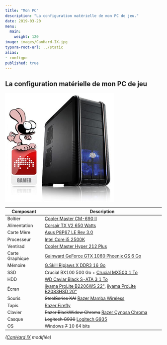 ```yaml
---
title: "Mon PC"
description: "La configuration matérielle de mon PC de jeu."
date: 2019-03-20
menu:
  main:
    weight: 120
image: images/CanHard-IX.jpg
typora-root-url: ../static
alias:
- configpc
published: true
---
```

## La configuration matérielle de mon PC de jeu

![CanHard IX](/images/CanHard-IX.jpg)

| Composant       | Description |
| --------------- | ----------- |
| Boîtier         | [Cooler Master CM-690 II](http://www.coolermaster.com/case/mid-tower/cm-690-ii-ver-2/) |
| Alimentation    | [Corsair TX V2 650 Watts](https://www.corsair.com/fr/fr/p/CMPSU-650TXV2) |
| Carte Mère      | [Asus P8P67 LE Rev 3.0](https://www.asus.com/Motherboards/P8P67_LE/) |
| Processeur      | [Intel Core i5 2500K](http://ark.intel.com/products/52209/Intel-Core-i5-2500-Processor-6M-Cache-up-to-3_70-GHz) |
| Ventirad        | [Cooler Master Hyper 212 Plus](https://web.archive.org/web/2019/http://www.coolermaster.com/cooling/cpu-air-cooler/hyper-212-plus/) |
| Carte Graphique | [Gainward GeForce GTX 1060 Phoenix GS 6 Go](https://www.gainward.com/main/vgapro.php?id=988) |
| Mémoire         | [G.Skill Ripjaws X DDR3 16 Go](http://www.gskill.com/product/165/176/1532077159/F3-12800CL9D-8GBXL) |
| SSD             | Crucial BX100 500 Go + [Crucial MX500 1 To](https://www.crucial.fr/ssd/mx500/ct1000mx500ssd1) |
| HDD             | [WD Caviar Black S-ATA 3 1 To](https://www.wdc.com/fr-fr/products/internal-storage/wd-black-desktop.html#WD1003FZEX) |
| Écran           | [iiyama ProLite B2206WS 22"](http://iiyama.com/fr_fr/produits/prolite-b2206ws-1/), [iiyama ProLite B2083HSD 20"](https://iiyama.com/fr_fr/produits/prolite-b2083hsd-b1/) |
| Souris          | ~~SteelSeries XAI~~ [Razer Mamba Wireless](https://www.razer.com/fr-fr/gaming-mice/razer-mamba-wireless) |
| Tapis           | [Razer Firefly](https://www.razer.com/fr-fr/gaming-mouse-mats/razer-firefly) |
| Clavier         | ~~Razer BlackWidow Chroma~~ [Razer Cynosa Chroma](https://www.razer.com/fr-fr/gaming-keyboards-keypads/razer-cynosa-chroma) |
| Casque          | ~~Logitech G930~~ [Logitech G935](https://www.logitechg.com/fr-fr/products/gaming-audio/g935-wireless-7-1-surround-sound-lightsync-gaming-headset.981-000744.html) |
| OS              | Windows ~~7~~ 10 64 bits |

_([CanHard IX](https://web.archive.org/web/2011/http://www.materiel.net/ordinateur/materiel-net-canhard-ix-70538.html) modifiée)_
